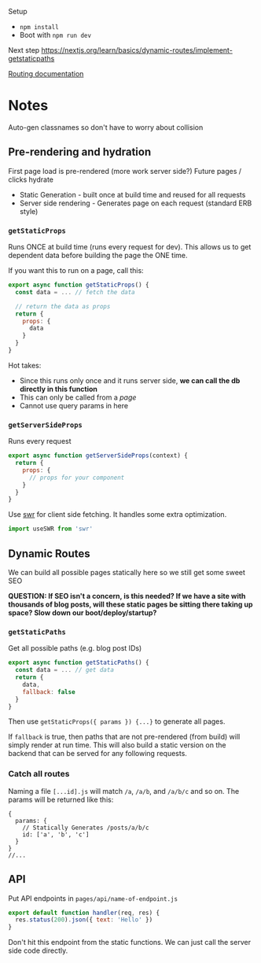 Setup

- `npm install`
- Boot with `npm run dev`

Next step https://nextjs.org/learn/basics/dynamic-routes/implement-getstaticpaths

[Routing documentation](https://nextjs.org/docs/routing/introduction)


# Notes

Auto-gen classnames so don't have to worry about collision

## Pre-rendering and hydration

First page load is pre-rendered (more work server side?)
Future pages / clicks hydrate

- Static Generation - built once at build time and reused for all requests
- Server side rendering - Generates page on each request (standard ERB style)

### `getStaticProps`

Runs ONCE at build time (runs every request for dev). This allows us to get dependent data before building the page the ONE time.

If you want this to run on a page, call this:

```js
export async function getStaticProps() {
  const data = ... // fetch the data

  // return the data as props
  return {
    props: {
      data
    }
  }
}
```

Hot takes:

- Since this runs only once and it runs server side, **we can call the db directly in this function**
- This can only be called from a _page_
- Cannot use query params in here

### `getServerSideProps`

Runs every request

```js
export async function getServerSideProps(context) {
  return {
    props: {
      // props for your component
    }
  }
}
```

Use [swr](https://swr.vercel.app/) for client side fetching. It handles some extra optimization.

```js
import useSWR from 'swr'
```

## Dynamic Routes

We can build all possible pages statically here so we still get some sweet SEO

**QUESTION: If SEO isn't a concern, is this needed? If we have a site with thousands of blog posts, will these static pages be sitting there taking up space? Slow down our boot/deploy/startup?**

### `getStaticPaths`

Get all possible paths (e.g. blog post IDs)

```js
export async function getStaticPaths() {
  const data = ... // get data
  return {
    data,
    fallback: false
  }
}
```

Then use `getStaticProps({ params }) {...}` to generate all pages.

If `fallback` is true, then paths that are not pre-rendered (from build) will simply render at run time. This will also build a static version on the backend that can be served for any following requests.

### Catch all routes

Naming a file `[...id].js` will match `/a`, `/a/b`, and `/a/b/c` and so on. The params will be returned like this:
```
{
  params: {
    // Statically Generates /posts/a/b/c
    id: ['a', 'b', 'c']
  }
}
//...
```

## API

Put API endpoints in `pages/api/name-of-endpoint.js`

```js
export default function handler(req, res) {
  res.status(200).json({ text: 'Hello' })
}
```

Don't hit this endpoint from the static functions. We can just call the server side code directly.
